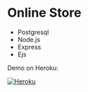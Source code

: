 # Online Store 

- Postgresql
- Node.js
- Express
- Ejs

Demo on Heroku:

[![Heroku](https://i.imgur.com/12DPW25.png)](https://onlinestoretestove.herokuapp.com/)
